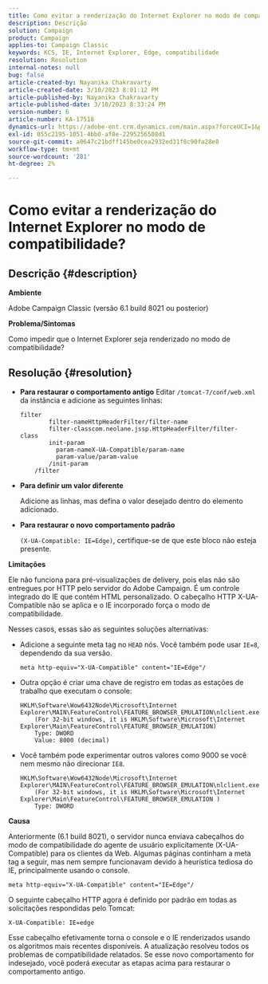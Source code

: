 ```yaml
---
title: Como evitar a renderização do Internet Explorer no modo de compatibilidade?
description: Descrição
solution: Campaign
product: Campaign
applies-to: Campaign Classic
keywords: KCS, IE, Internet Explorer, Edge, compatibilidade
resolution: Resolution
internal-notes: null
bug: false
article-created-by: Nayanika Chakravarty
article-created-date: 3/10/2023 8:01:12 PM
article-published-by: Nayanika Chakravarty
article-published-date: 3/10/2023 8:33:24 PM
version-number: 6
article-number: KA-17518
dynamics-url: https://adobe-ent.crm.dynamics.com/main.aspx?forceUCI=1&pagetype=entityrecord&etn=knowledgearticle&id=f074514c-7ebf-ed11-83ff-6045bd006b3d
exl-id: 055c2195-1051-4bb0-af8e-2295256508d1
source-git-commit: a0647c21bdff145be0cea2932ed31f8c90fa28e8
workflow-type: tm+mt
source-wordcount: '281'
ht-degree: 2%

---
```


# Como evitar a renderização do Internet Explorer no modo de compatibilidade?

## Descrição {#description}


<b>Ambiente</b>

Adobe Campaign Classic (versão 6.1 build 8021 ou posterior)

<b>Problema/Sintomas</b>

Como impedir que o Internet Explorer seja renderizado no modo de compatibilidade?


## Resolução {#resolution}


- <b>Para restaurar o comportamento antigo</b>
Editar 
`/tomcat-7/conf/web.xml` da instância e adicione as seguintes linhas:


   ```
   filter
           filter-nameHttpHeaderFilter/filter-name
           filter-classcom.neolane.jssp.HttpHeaderFilter/filter-    class
           init-param
             param-nameX-UA-Compatible/param-name
             param-value/param-value
           /init-param
       /filter
   ```

- <b>Para definir um valor diferente</b>

   Adicione as linhas, mas defina o valor desejado dentro do elemento adicionado.
- <b>Para restaurar o novo comportamento padrão</b>

   `(X-UA-Compatible: IE=Edge)`, certifique-se de que este bloco não esteja presente.


<b>Limitações</b>

Ele não funciona para pré-visualizações de delivery, pois elas não são entregues por HTTP pelo servidor do Adobe Campaign. É um controle integrado do IE que contém HTML personalizado. O cabeçalho HTTP X-UA-Compatible não se aplica e o IE incorporado força o modo de compatibilidade.

Nesses casos, essas são as seguintes soluções alternativas:

- Adicione a seguinte meta tag no `HEAD` nós. Você também pode usar `IE=8`, dependendo da sua versão.<br>

   ```
   meta http-equiv="X-UA-Compatible" content="IE=Edge"/
   ```

- Outra opção é criar uma chave de registro em todas as estações de trabalho que executam o console:


   ```
   HKLM\Software\Wow6432Node\Microsoft\Internet Explorer\MAIN\FeatureControl\FEATURE_BROWSER_EMULATION\nlclient.exe
       (For 32-bit windows, it is HKLM\Software\Microsoft\Internet Explorer\Main\FeatureControl\FEATURE_BROWSER_EMULATION)
       Type: DWORD
       Value: 8000 (decimal)
   ```

- Você também pode experimentar outros valores como 9000 se você nem mesmo não direcionar `IE8`.


   ```
   HKLM\Software\Wow6432Node\Microsoft\Internet Explorer\MAIN\FeatureControl\FEATURE_BROWSER_EMULATION\nlclient.exe
       (For 32-bit windows, it is HKLM\Software\Microsoft\Internet Explorer\Main\FeatureControl\FEATURE_BROWSER_EMULATION )
       Type: DWORD
   ```


<b>Causa</b>

Anteriormente (6.1 build 8021), o servidor nunca enviava cabeçalhos do modo de compatibilidade do agente de usuário explicitamente (X-UA-Compatible) para os clientes da Web. Algumas páginas continham a meta tag a seguir, mas nem sempre funcionavam devido à heurística tediosa do IE, principalmente usando o console.


```
meta http-equiv="X-UA-Compatible" content="IE=Edge"/
```


O seguinte cabeçalho HTTP agora é definido por padrão em todas as solicitações respondidas pelo Tomcat:


```
X-UA-Compatible: IE=edge
```


Esse cabeçalho efetivamente torna o console e o IE renderizados usando os algoritmos mais recentes disponíveis. A atualização resolveu todos os problemas de compatibilidade relatados. Se esse novo comportamento for indesejado, você poderá executar as etapas acima para restaurar o comportamento antigo.
